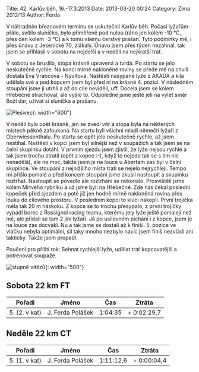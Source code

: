 Title: 42. Karlův běh, 16.-17.3.2013
Date: 2013-03-20 00:24
Category: Zima 2012/13
Author: Ferda

V náhradním březnovém termínu se uskutečnil Karlův běh. Počasí lyžařům přálo, svítilo sluníčko, bylo přiměřeně pod nulou (ráno jen kolem -10 °C, přes den kolem -3 °C) a k tomu všemu čerstvý prašan. Tyto podmínky mě, i přes únavu z Jesenické 70, zlákaly. Únavu jsem přes týden nezahnal, tak jsem se přihlásil v sobotu na nejdelší a v neděli na nejkratší trať.

V sobotu se bruslilo, stopa krásně upravená a tvrdá. Po startu se jelo neskutečně rychle. Na konci mírně nakloněné roviny se přede mě na chvíli dostala Eva Vrabcová - Nývltová. Naštěstí nasypané lyže z AKADA a kila udělala své a pod kopcem jsem byl před ní na krásné 4. pozici. V následném stoupání jsme ji utrhli a až do cíle neviděli, uff. Docela jsem se kolem Hřebečné strachoval, ale vyšlo to. Odpoledne jsme ještě jeli na výlet směr Boží dar, užívat si sluníčka a prašanu.

![Plešivec]({static}/static/zima-2012-13/karluv-beh-plesivec.jpg){: width="600"}

V neděli bylo opět krásně, jen se zvedl vítr a stopa byla na některých místech pěkně zafoukaná. Na startu byli všichni mladí němečtí lyžaři z Oberwiessenthalu. Po startu se opět jelo neskutečně rychle, až jsem nestíhal. Naštěstí v kopci jsem byl silnější než v soupažích a tak jsem se na čelní skupinku dotáhl. V prvním sjezdu jsem zjistil, že lyže nejsou rychlé a tak jsem trochu ztratil (opět z kopce :-), když to nejede tak se s tím nic nenadělá), ale ne moc, takže jsem je na louce u Abertam zas byl v čelní skupince. Ve stoupání z nejnižšího místa trati se nejelo nejrychleji. Tempo mi přišlo pomalé a před koncem stoupání jsme zkusil nastoupit a skupinku roztrhat. Nastoupit se povedlo ale roztrhání se nekonalo. Prosvištěli jsme kolem Mrtvého rybníku a už jsme byli na Hřebečné. Zde nás čekal poslední kopeček před sjezdem a poté již jen hodně mírně nakloněná rovina přes louku do cílového prostoru. V posledním kopci to kluci nakopli. První trojička měla tak 20 m náskoku. Z kopce se to trochu přesypalo, z první trojičky vypadl borec z Rossignol racing teamu, kterému jely lyže ještě pomaleji než mě, ale přidali se tam 2 jiní lyžaři. Já po usilovném píchání i z kopce, jsem je na louce zas docvakl. Nu a tak jsme se dostali až k finiši. 5. pozice ve vláčku nebyla optimální, sil taky mnoho nezbylo navíc jsem finiš nezvládl ani takticky. Takže jsem propadl.

Poučení pro příští rok: Sehnat rychlejší lyže, udělat trať kopcovatější a potrénovat soupaže.

![stupně vítězů]({static}/static/zima-2012-13/karluv-beh-bedna.jpg){: width="500"}

Sobota 22 km FT
---------------

| Pořadí        | Jméno            | Čas     | Ztráta      |
|---------------|------------------|---------|-------------|
| 5. (2. v kat) | J. Ferda Polášek | 1:04:35 | + 0:02:29,7 |

Neděle 22 km CT
---------------

| Pořadí        | Jméno            | Čas       | Ztráta      |
|---------------|------------------|-----------|-------------|
| 5. (1. v kat) | J. Ferda Polášek | 1:11:12,6 | + 0:00:04,4 |
